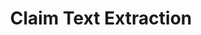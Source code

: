 ---
layout: default
authors: Google Patents, Otto Stegmaier, MtDersvan
description: Imagine you're analyzing a subset of patents and want to do some text
  analysis of the first independent claim. To do this, you'd need to be able to join
  your list of patent publication numbers with a dataset containing the patent text.
  Additionally, you'd need a method to extract the first claim from the rest of the
  claims. This notebook is a demonstration of one method to perform this analysis
  using python, BigQuery, and Google's new public dataset on patents.
location: https://github.com/google/patents-public-data/blob/master/examples/claim-text/claim_text_extraction.ipynb
shortname: claim_text_extraction
tags:
- machine learning
terms_of_use: http://www.apache.org/licenses/LICENSE-2.0
title: Claim Text Extraction
uuid: 2af204fa-8074-44a1-8137-f0b605d97c68
---